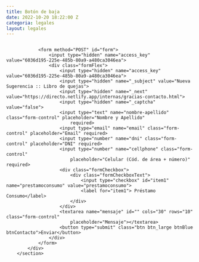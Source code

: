 ```yaml
---
title: Botón de baja
date: 2022-10-20 18:22:00 Z
categoria: legales
layout: legales
---
```


<section class="legales">
			<div class="main-container module">
				<div class="formImage">
					<img src="{{page.hero.image}}" alt="">
				</div>

				<form method="POST" id="form">
					<input type="hidden" name="access_key" value="6036d195-225e-485b-80a9-a480ca3046ea">
					<div class="formFlex">
						<input type="hidden" name="access_key" value="6036d195-225e-485b-80a9-a480ca3046ea">
						<input type="hidden" name="_subject" value="Nueva Sugerencia :: Libro de quejas">
						<input type="hidden" name="_next" value="https://directo.netlify.app/internas/gracias-contacto.html">
						<input type="hidden" name="_captcha" value="false">
						<input type="text" name="nombre-apellido" class="form-control" placeholder="Nombre y Apellido"
							required>
						<input type="email" name="email" class="form-control" placeholder="Email" required>
						<input type="number" name="dni" class="form-control" placeholder="DNI" required>
						<input type="number" name="cellphone" class="form-control"
							placeholder="Celular (Cód. de área + número)" required>
						<div class="formCheckbox">
							<div class="formCheckboxText">
								<input type="checkbox" id="item1" name="prestamoconsumo" value="prestamoconsumo">
								<label for="item1"> Préstamo Consumo</label>
							</div>
						</div>
						<textarea name="mensaje" id="" cols="30" rows="10" class="form-control"
							placeholder="Mensaje"></textarea>
						<button type="submit" class="btn btn_large btnBlue btnContacto">Enviar</button>
					</div>
				</form>
			</div>
		</section>

